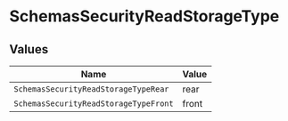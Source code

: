 # SchemasSecurityReadStorageType


## Values

| Name                                  | Value                                 |
| ------------------------------------- | ------------------------------------- |
| `SchemasSecurityReadStorageTypeRear`  | rear                                  |
| `SchemasSecurityReadStorageTypeFront` | front                                 |